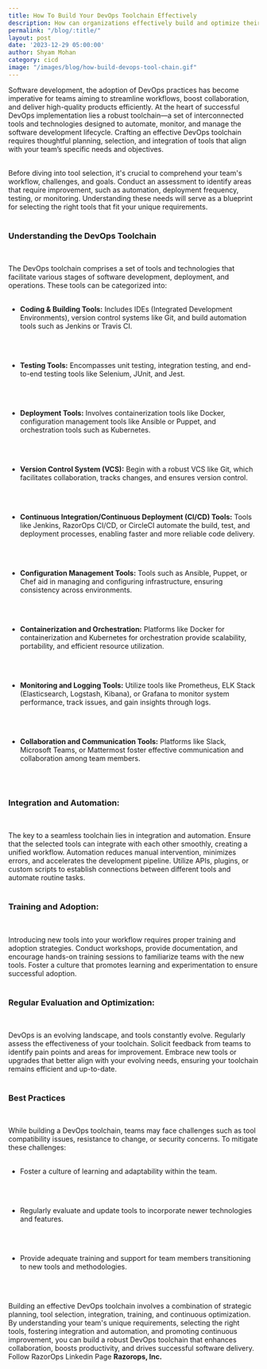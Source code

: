 ```yaml
---
title: How To Build Your DevOps Toolchain Effectively
description: How can organizations effectively build and optimize their DevOps toolchain to enhance collaboration, streamline workflows, and achieve seamless integration throughout the software development lifecycle?
permalink: "/blog/:title/"
layout: post
date: '2023-12-29 05:00:00'
author: Shyam Mohan
category: cicd
image: "/images/blog/how-build-devops-tool-chain.gif"
---
```


Software development, the adoption of DevOps practices has become imperative for teams aiming to streamline workflows, boost collaboration, and deliver high-quality products efficiently. At the heart of successful DevOps implementation lies a robust toolchain—a set of interconnected tools and technologies designed to automate, monitor, and manage the software development lifecycle. Crafting an effective DevOps toolchain requires thoughtful planning, selection, and integration of tools that align with your team’s specific needs and objectives.
<br>
<br>

Before diving into tool selection, it's crucial to comprehend your team's workflow, challenges, and goals. Conduct an assessment to identify areas that require improvement, such as automation, deployment frequency, testing, or monitoring. Understanding these needs will serve as a blueprint for selecting the right tools that fit your unique requirements.
<br>
<br>

### **Understanding the DevOps Toolchain**
<br>

The DevOps toolchain comprises a set of tools and technologies that facilitate various stages of software development, deployment, and operations. These tools can be categorized into:
<br>
<br>

* **Coding & Building Tools:** Includes IDEs (Integrated Development Environments), version control systems like Git, and build automation tools such as Jenkins or Travis CI.
<br>
<br>

* **Testing Tools:** Encompasses unit testing, integration testing, and end-to-end testing tools like Selenium, JUnit, and Jest.
<br>
<br>

* **Deployment Tools:** Involves containerization tools like Docker, configuration management tools like Ansible or Puppet, and orchestration tools such as Kubernetes.
<br>
<br>

* **Version Control System (VCS):** Begin with a robust VCS like Git, which facilitates collaboration, tracks changes, and ensures version control.
<br>
<br>

* **Continuous Integration/Continuous Deployment (CI/CD) Tools:** Tools like Jenkins, RazorOps CI/CD, or CircleCI automate the build, test, and deployment processes, enabling faster and more reliable code delivery.
<br>
<br>

* **Configuration Management Tools:** Tools such as Ansible, Puppet, or Chef aid in managing and configuring infrastructure, ensuring consistency across environments.
<br>
<br>

* **Containerization and Orchestration:** Platforms like Docker for containerization and Kubernetes for orchestration provide scalability, portability, and efficient resource utilization.
<br>
<br>

* **Monitoring and Logging Tools:** Utilize tools like Prometheus, ELK Stack (Elasticsearch, Logstash, Kibana), or Grafana to monitor system performance, track issues, and gain insights through logs.
<br>
<br>

* **Collaboration and Communication Tools:** Platforms like Slack, Microsoft Teams, or Mattermost foster effective communication and collaboration among team members.
<br>
<br>

### **Integration and Automation:**
<br>

The key to a seamless toolchain lies in integration and automation. Ensure that the selected tools can integrate with each other smoothly, creating a unified workflow. Automation reduces manual intervention, minimizes errors, and accelerates the development pipeline. Utilize APIs, plugins, or custom scripts to establish connections between different tools and automate routine tasks.
<br>
<br>

### **Training and Adoption:**
<br>

Introducing new tools into your workflow requires proper training and adoption strategies. Conduct workshops, provide documentation, and encourage hands-on training sessions to familiarize teams with the new tools. Foster a culture that promotes learning and experimentation to ensure successful adoption.
<br>
<br>

### **Regular Evaluation and Optimization:**
<br>

DevOps is an evolving landscape, and tools constantly evolve. Regularly assess the effectiveness of your toolchain. Solicit feedback from teams to identify pain points and areas for improvement. Embrace new tools or upgrades that better align with your evolving needs, ensuring your toolchain remains efficient and up-to-date.
<br>
<br>

### **Best Practices**
<br>

While building a DevOps toolchain, teams may face challenges such as tool compatibility issues, resistance to change, or security concerns. To mitigate these challenges:
<br>
<br>

* Foster a culture of learning and adaptability within the team.
<br>
<br>

* Regularly evaluate and update tools to incorporate newer technologies and features.
<br>
<br>

* Provide adequate training and support for team members transitioning to new tools and methodologies.
<br>
<br>

Building an effective DevOps toolchain involves a combination of strategic planning, tool selection, integration, training, and continuous optimization. By understanding your team's unique requirements, selecting the right tools, fostering integration and automation, and promoting continuous improvement, you can build a robust DevOps toolchain that enhances collaboration, boosts productivity, and drives successful software delivery. Follow RazorOps Linkedin Page <a href="https://www.linkedin.com/company/razorops/" target=_blank style="text-decoration: none"> <b>Razorops, Inc.</b></a>

